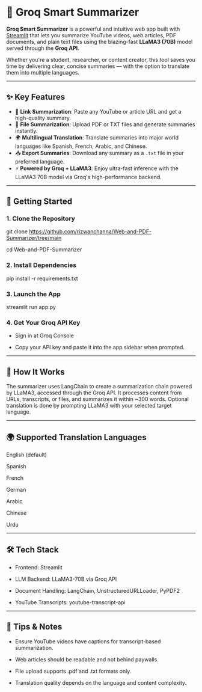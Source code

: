 # 🧠 Groq Smart Summarizer

**Groq Smart Summarizer** is a powerful and intuitive web app built with [Streamlit](https://streamlit.io/) that lets you summarize YouTube videos, web articles, PDF documents, and plain text files using the blazing-fast **LLaMA3 (70B)** model served through the **Groq API**.

Whether you're a student, researcher, or content creator, this tool saves you time by delivering clear, concise summaries — with the option to translate them into multiple languages.

---

## ✨ Key Features

- 🔗 **Link Summarization**: Paste any YouTube or article URL and get a high-quality summary.
- 📄 **File Summarization**: Upload PDF or TXT files and generate summaries instantly.
- 🌍 **Multilingual Translation**: Translate summaries into major world languages like Spanish, French, Arabic, and Chinese.
- 📥 **Export Summaries**: Download any summary as a `.txt` file in your preferred language.
- ⚡ **Powered by Groq + LLaMA3**: Enjoy ultra-fast inference with the LLaMA3 70B model via Groq's high-performance backend.

---

## 🚀 Getting Started

### 1. Clone the Repository

git clone https://github.com/rizwanchanna/Web-and-PDF-Summarizer/tree/main

cd Web-and-PDF-Summarizer 

### 2. Install Dependencies

pip install -r requirements.txt

### 3. Launch the App

streamlit run app.py

### 4. Get Your Groq API Key

- Sign in at Groq Console

- Copy your API key and paste it into the app sidebar when prompted.

---

## 🧠 How It Works

The summarizer uses LangChain to create a summarization chain powered by LLaMA3, accessed through the Groq API. It processes content from URLs, transcripts, or files, and summarizes it within ~300 words. Optional translation is done by prompting LLaMA3 with your selected target language.

---

## 🌍 Supported Translation Languages

English (default)

Spanish

French

German

Arabic

Chinese

Urdu

---


## 🛠 Tech Stack

- Frontend: Streamlit

- LLM Backend: LLaMA3-70B via Groq API

- Document Handling: LangChain, UnstructuredURLLoader, PyPDF2

- YouTube Transcripts: youtube-transcript-api


---

## 📌 Tips & Notes

- Ensure YouTube videos have captions for transcript-based summarization.

- Web articles should be readable and not behind paywalls.

- File upload supports .pdf and .txt formats only.

- Translation quality depends on the language and content complexity.
